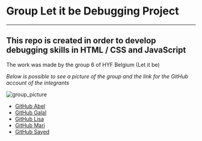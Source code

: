 # Group Let it be Debugging Project
 ---

## This repo is created in order to develop debugging skills in HTML / CSS and JavaScript 

The work was made by the group 6 of HYF Belgium (Let it be)

_Below is possible to see a picture of the group and the link for the GitHub account of the integrants_ 

![group_picture](https://user-images.githubusercontent.com/60756836/81712792-55cffd00-9475-11ea-87ef-93a720d3a407.jpg)

- [GitHub Abel](https://github.com/abelRoland)
- [GitHub Galal](https://github.com/galalkoro)
- [GitHub Lisa](https://github.com/lisarosaa)
- [GitHub Mari](https://github.com/Meowri)
- [GitHub Sayed](https://github.com/Sayed94h)
